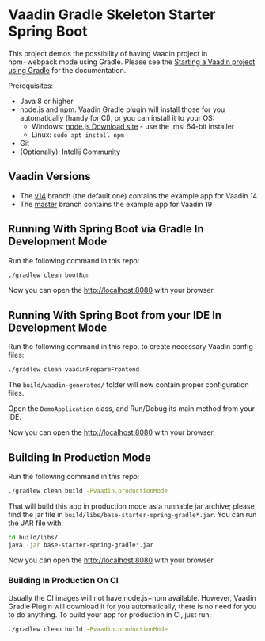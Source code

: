 # Vaadin Gradle Skeleton Starter Spring Boot

This project demos the possibility of having Vaadin project in npm+webpack mode using Gradle.
Please see the [Starting a Vaadin project using Gradle](https://vaadin.com/docs/latest/guide/start/gradle) for the documentation.


Prerequisites:
* Java 8 or higher
* node.js and npm. Vaadin Gradle plugin will install those for you
  automatically (handy for CI), or you can install it to your OS:
  * Windows: [node.js Download site](https://nodejs.org/en/download/) - use the .msi 64-bit installer
  * Linux: `sudo apt install npm`
* Git
* (Optionally): Intellij Community

## Vaadin Versions

* The [v14](https://github.com/vaadin/base-starter-spring-gradle) branch (the default one)
  contains the example app for Vaadin 14
* The [master](https://github.com/vaadin/base-starter-spring-gradle/tree/master) branch
  contains the example app for Vaadin 19

## Running With Spring Boot via Gradle In Development Mode

Run the following command in this repo:

```bash
./gradlew clean bootRun
```

Now you can open the [http://localhost:8080](http://localhost:8080) with your browser.

## Running With Spring Boot from your IDE In Development Mode

Run the following command in this repo, to create necessary Vaadin config files:

```bash
./gradlew clean vaadinPrepareFrontend
```

The `build/vaadin-generated/` folder will now contain proper configuration files.

Open the `DemoApplication` class, and Run/Debug its main method from your IDE.

Now you can open the [http://localhost:8080](http://localhost:8080) with your browser.

## Building In Production Mode

Run the following command in this repo:

```bash
./gradlew clean build -Pvaadin.productionMode
```

That will build this app in production mode as a runnable jar archive; please find the jar file in `build/libs/base-starter-spring-gradle*.jar`.
You can run the JAR file with:

```bash
cd build/libs/
java -jar base-starter-spring-gradle*.jar
```

Now you can open the [http://localhost:8080](http://localhost:8080) with your browser.

### Building In Production On CI

Usually the CI images will not have node.js+npm available. However, Vaadin Gradle Plugin will download it for you automatically, there is no need for you to do anything.
To build your app for production in CI, just run:

```bash
./gradlew clean build -Pvaadin.productionMode
```
